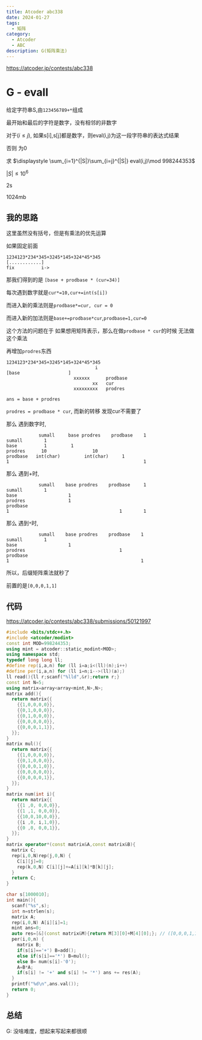 ```yaml
---
title: Atcoder abc338
date: 2024-01-27
tags:
  - 矩阵
category:
  - Atcoder
  - ABC
description: G(矩阵乘法)
---
```


<https://atcoder.jp/contests/abc338>

# G - evall

给定字符串S,由`123456789+*`组成

最开始和最后的字符是数字，没有相邻的非数字

对于$(i\le j)$, 如果s[i],s[j]都是数字，则eval(i,j)为这一段字符串的表达式结果

否则 为0

求 $\displaystyle \sum_{i=1}^{|S|}\sum_{i=j}^{|S|} eval(i,j)\mod 998244353$

$|S| \le 10^6$

2s

1024mb

## 我的思路

这里虽然没有括号，但是有乘法的优先运算

如果固定前面


```
1234123*234*345+3245*145+324*45*345
[............]
fix          i->
```

那我们得到的是 `[base + prodbase * (cur=34)]`

每次遇到数字就是`cur*=10,cur+=int(s[i])`

而进入新的乘法则是`prodbase*=cur, cur = 0`

而进入新的加法则是`base+=prodbase*cur`,`prodbase=1,cur=0`

这个方法的问题在于 如果想用矩阵表示，那么在做`prodbase * cur`的时候 无法做这个乘法

再增加`prodres`东西

```
1234123*234*345+3245*145+324*45*345
                                 i
[base                  ]          
                         xxxxxx      prodbase 
                                xx   cur
                         xxxxxxxxx   prodres
```


`ans = base + prodres`

`prodres = prodbase * cur`, 而新的转移 发现cur不需要了

那么 遇到数字时,

```
			sumall     base prodres    prodbase    1
sumall        1 
base          1         1     
prodres      10                 10
prodbase   int(char)         int(char)     1  
1                                                  1
```

那么 遇到+时,

```
			sumall    base prodres    prodbase     1
sumall        1 
base                   1          
prodres                1                
prodbase            
1                                         1        1
```


那么 遇到`*`时,

```
			sumall    base prodres    prodbase    1
sumall        1 
base                   1          
prodres                                   1               
prodbase            				       
1                                                 1
```

所以，后缀矩阵乘法就秒了

前置的是`[0,0,0,1,1]`


<!--more-->

## 代码

https://atcoder.jp/contests/abc338/submissions/50121997

```cpp
#include <bits/stdc++.h>
#include <atcoder/modint>
const int MOD=998244353;
using mint = atcoder::static_modint<MOD>;
using namespace std;
typedef long long ll;
#define rep(i,a,n) for (ll i=a;i<(ll)(n);i++)
#define per(i,a,n) for (ll i=n;i-->(ll)(a);)
ll read(){ll r;scanf("%lld",&r);return r;}
const int N=5;
using matrix=array<array<mint,N>,N>;
matrix add(){
  return matrix{{
    {{1,0,0,0,0}},
    {{0,1,0,0,0}},
    {{0,1,0,0,0}},
    {{0,0,0,0,0}},
    {{0,0,0,1,1}},
  }};
}
matrix mul(){
  return matrix{{
    {{1,0,0,0,0}},
    {{0,1,0,0,0}},
    {{0,0,0,1,0}},
    {{0,0,0,0,0}},
    {{0,0,0,0,1}},
  }};
}
matrix num(int i){
  return matrix{{
    {{1 ,0, 0,0,0}},
    {{1 ,1, 0,0,0}},
    {{10,0,10,0,0}},
    {{i ,0, i,1,0}},
    {{0 ,0, 0,0,1}},
  }};
}
matrix operator*(const matrix&A,const matrix&B){
  matrix C;
  rep(i,0,N)rep(j,0,N) {
    C[i][j]=0;
    rep(k,0,N) C[i][j]+=A[i][k]*B[k][j];
  }
  return C;
}

char s[1000010];
int main(){
  scanf("%s",s);
  int n=strlen(s);
  matrix A;
  rep(i,0,N) A[i][i]=1;
  mint ans=0;
  auto res=[&](const matrix&M){return M[3][0]+M[4][0];}; // ([0,0,0,1,1] * M)[0][0]
  per(i,0,n) {
    matrix B;
    if(s[i]=='+') B=add();
    else if(s[i]=='*') B=mul();
    else B= num(s[i]-'0');
    A=B*A;
    if(s[i] != '+' and s[i] != '*') ans += res(A);
  }
  printf("%d\n",ans.val());
  return 0;
}
```


## 总结

G: 没啥难度，想起来写起来都很顺